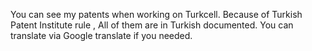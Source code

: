 You can see my patents when working on Turkcell. Because of Turkish Patent Institute rule , All of them are in Turkish documented. You can translate via Google translate if you needed.

